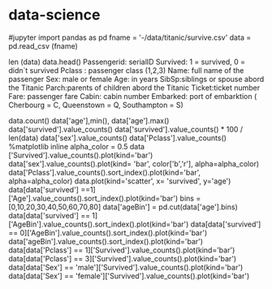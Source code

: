 # data-science
#jupyter
import pandas as pd
fname = '-/data/titanic/survive.csv'
data = pd.read_csv (fname)

len (data)
data.head()
Passengerid: serialID
Survived: 1 = survived, 0 = didn`t survived
Pclass : passenger class (1,2,3)
Name: full name of the passenger
Sex: male or female
Age: in years
SibSp:siblings or spouse abord the Titanic
Parch:parents of children abord the Titanic
Ticket:ticket number
Fare: passenger fare
Cabin: cabin number
Embarked: port of embarktion  ( Cherbourg = C, Queenstown = Q, Southampton = S)

data.count()
data['age'],min(), data['age'].max()
data['survived'].value_counts()
data['survived'].value_counts() * 100 / len(data)
data['sex'].value_counts()
data['Pclass'].value_counts()
%matplotlib inline
alpha_color = 0.5
data ['Survived'].value_counts().plot(kind='bar')
data['sex'].value_counts().plot(kind= 'bar',
                                color['b','r'],
                                alpha=alpha_color)
data['Pclass'].value_counts().sort_index().plot(kind='bar',
                                                alpha=alpha_color)
data.plot(kind='scatter', x= 'survived', y='age')
data[data['survived'] ==1]['Age'].value_counts().sort_index().plot(kind='bar')
bins = [0,10,20,30,40,50,60,70,80]
data['ageBin'] = pd.cut(data['age'].bins)
data[data['survived'] == 1]['AgeBin'].value_counts().sort_index().plot(kind='bar')
data[data['survived'] == 0]['AgeBin'].value_counts().sort_index().plot(kind='bar')
data['ageBin'].value_counts().sort_index().plot(kind='bar')
data[data['Pclass'] == 1]['Survived'].value_counts().plot(kind='bar')
data[data['Pclass'] == 3]['Survived'].value_counts().plot(kind='bar')
data[data['Sex'] == 'male']['Survived'].value_counts().plot(kind='bar')
data[data['Sex'] == 'female']['Survived'].value_counts().plot(kind='bar')
